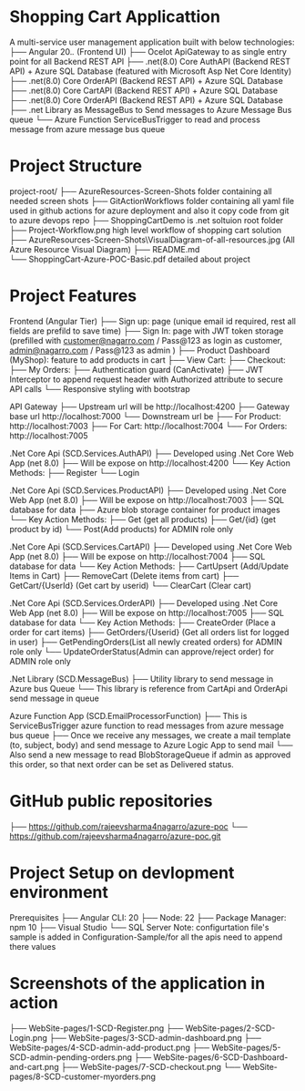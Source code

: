 # Shopping Cart Applicattion

A multi-service user management application built with below technologies:
├── Angular 20.*.* (Frontend UI)
├── Ocelot ApiGateway to as single entry point for all Backend REST API
├── .net(8.0) Core AuthAPI (Backend REST API) + Azure SQL Database (featured with Microsoft Asp Net Core Identity)
├── .net(8.0) Core OrderAPI (Backend REST API) + Azure SQL Database
├── .net(8.0) Core CartAPI (Backend REST API) + Azure SQL Database
├── .net(8.0) Core OrderAPI (Backend REST API) + Azure SQL Database
├── .net Library as MessageBus to Send messages to Azure Message Bus queue 
└── Azure Function ServiceBusTrigger  to  read and process message from  azure message bus queue
	
# Project Structure
project-root/
├── AzureResources-Screen-Shots folder containing all needed screen shots
├── GitActionWorkflows folder containing all yaml file used  in github actions for azure deployment and also it copy code from git to azure devops  repo
├── ShoppingCartDemo is .net soltuion root folder
├── Project-Workflow.png high level workflow of shopping cart  solution
├── AzureResources-Screen-Shots\VisualDiagram-of-all-resources.jpg (All Azure Resource Visual  Diagram)
├── README.md	
└── ShoppingCart-Azure-POC-Basic.pdf detailed about  project

# Project Features

Frontend (Angular Tier)
├── Sign up: page (unique email id required, rest all fields are prefild  to save time)
├── Sign In: page with JWT token storage (prefilled with customer@nagarro.com / Pass@123 as login as customer, admin@nagarro.com / Pass@123 as admin )
├── Product Dashboard (MyShop): feature to add products in cart
├── View Cart: 
├── Checkout:
├── My Orders:
├── Authentication guard (CanActivate)
├── JWT Interceptor to append request header with Authorized attribute to secure API calls
└── Responsive styling with bootstrap

API Gateway
├── Upstream url will be http://localhost:4200
├── Gateway base url http://localhost:7000
└── Downstream url be
    ├── For Product: http://localhost:7003
    ├── For Cart: http://localhost:7004
    └── For Orders: http://localhost:7005

.Net Core Api (SCD.Services.AuthAPI)
├── Developed using .Net Core Web App (net 8.0)
├── Will be expose on http://localhost:4200
└── Key Action Methods:
    ├── Register
    └── Login

.Net Core Api (SCD.Services.ProductAPI)
├── Developed using .Net Core Web App (net 8.0)
├── Will be expose on http://localhost:7003
├── SQL database for data
├── Azure blob storage container for product images
└── Key Action Methods:
    ├── Get (get all products)
    ├── Get/{id} (get product by id)
    └── Post(Add products) for ADMIN role only

.Net Core Api (SCD.Services.CartAPI)
├── Developed using .Net Core Web App (net 8.0)
├── Will be expose on http://localhost:7004
├── SQL database for data
└── Key Action Methods:
    ├── CartUpsert (Add/Update Items in Cart)
    ├── RemoveCart (Delete items from cart)
    ├── GetCart/{UserId} (Get cart by userid)
    └── ClearCart (Clear cart)

.Net Core Api (SCD.Services.OrderAPI)
├── Developed using .Net Core Web App (net 8.0)
├── Will be expose on http://localhost:7005
├── SQL database for data
└── Key Action Methods:
    ├── CreateOrder (Place a order for cart items)
    ├── GetOrders/{Userid} (Get all orders list for logged in user)
    ├── GetPendingOrders(List all newly created orders) for ADMIN role only
    └── UpdateOrderStatus(Admin can approve/reject order) for ADMIN role only

.Net Library (SCD.MessageBus)
├── Utility library to send message in Azure bus Queue
└── This library is reference from CartApi and OrderApi send message in queue

Azure Function App (SCD.EmailProcessorFunction)
├── This is ServiceBusTrigger azure function to read messages from azure message bus queue
├── Once we receive any messages, we create a mail template (to, subject, body) and send message to Azure Logic App to send mail
└── Also send a new message to read BlobStorageQueue if admin as approved this order, so that next order can be set as Delivered status. 

# GitHub public repositories
├── https://github.com/rajeevsharma4nagarro/azure-poc
└── https://github.com/rajeevsharma4nagarro/azure-poc.git


# Project Setup on devlopment environment

Prerequisites
├── Angular CLI: 20
├── Node: 22
├── Package Manager: npm 10
├── Visual Studio 
└── SQL Server
Note: configurtation file's sample is added in Configuration-Sample/for all the apis need to append  there values

# Screenshots of the application in action
├── WebSite-pages/1-SCD-Register.png
├── WebSite-pages/2-SCD-Login.png
├── WebSite-pages/3-SCD-admin-dashboard.png
├── WebSite-pages/4-SCD-admin-add-product.png
├── WebSite-pages/5-SCD-admin-pending-orders.png
├── WebSite-pages/6-SCD-Dashboard-and-cart.png
├── WebSite-pages/7-SCD-checkout.png
└── WebSite-pages/8-SCD-customer-myorders.png

